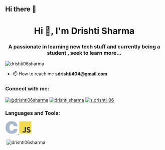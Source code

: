 ## Hi there 👋

<h1 align="center">Hi 👋, I'm Drishti Sharma</h1>
<h3 align="center">A passionate in learning new tech stuff and currently being a student , seek to learn more...</h3>

<p align="left"> <img src="https://komarev.com/ghpvc/?username=drishti06sharma&label=Profile%20views&color=0e75b6&style=flat" alt="drishti06sharma" /> </p>

- 📫 How to reach me **sdrishti404@gmail.com**

<h3 align="left">Connect with me:</h3>
<p align="left">
<a href="https://twitter.com/@Drishti06Sharma" target="blank"><img align="center" src="https://raw.githubusercontent.com/rahuldkjain/github-profile-readme-generator/master/src/images/icons/Social/twitter.svg" alt="@drishti06sharma" height="30" width="40" /></a>
<a href="https://linkedin.com/in/Drishti Sharma" target="blank"><img align="center" src="https://raw.githubusercontent.com/rahuldkjain/github-profile-readme-generator/master/src/images/icons/Social/linked-in-alt.svg" alt="drishti sharma" height="30" width="40" /></a>
<a href="https://instagram.com/s.drishti_06" target="blank"><img align="center" src="https://raw.githubusercontent.com/rahuldkjain/github-profile-readme-generator/master/src/images/icons/Social/instagram.svg" alt="s.drishti_06" height="30" width="40" /></a>
</p>

<h3 align="left">Languages and Tools:</h3>
<p align="left"> <a href="https://www.cprogramming.com/" target="_blank" rel="noreferrer"> <img src="https://raw.githubusercontent.com/devicons/devicon/master/icons/c/c-original.svg" alt="c" width="40" height="40"/> </a> <a href="https://developer.mozilla.org/en-US/docs/Web/JavaScript" target="_blank" rel="noreferrer"> <img src="https://raw.githubusercontent.com/devicons/devicon/master/icons/javascript/javascript-original.svg" alt="javascript" width="40" height="40"/> </a> </p>

<p>&nbsp;<img align="center" src="https://github-readme-stats.vercel.app/api?username=drishti06sharma&show_icons=true&locale=en" alt="drishti06sharma" /></p>



